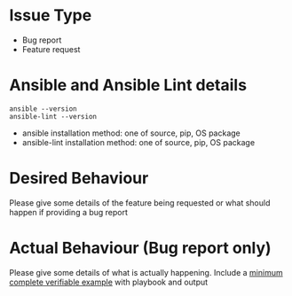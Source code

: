 # Issue Type
- Bug report
- Feature request

# Ansible and Ansible Lint details

```
ansible --version
ansible-lint --version
```

- ansible installation method: one of source, pip, OS package
- ansible-lint installation method: one of source, pip, OS package

# Desired Behaviour

Please give some details of the feature being requested
or what should happen if providing a bug report

# Actual Behaviour (Bug report only)

Please give some details of what is actually happening.
Include a [minimum complete verifiable example](http://stackoverflow.com/help/mcve)
with playbook and output
